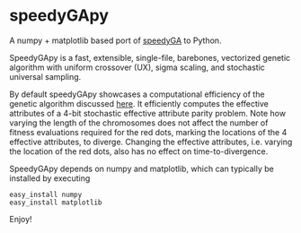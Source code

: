 speedyGApy
==========

A numpy + matplotlib based port of [speedyGA](http://www.mathworks.com/matlabcentral/fileexchange/15164) to Python. 

SpeedyGApy is a fast, extensible, single-file, barebones, vectorized genetic algorithm with uniform crossover (UX), sigma scaling, 
and stochastic universal sampling. 

By default speedyGApy showcases a computational efficiency of the genetic algorithm discussed 
[here](http://blog.hackingevolution.net/2013/01/20/foga-2013-slides/). It efficiently computes the 
effective attributes of a 4-bit stochastic effective attribute parity problem. 
Note how varying the length of the chromosomes
does not affect the number of fitness evaluations required for the red dots, marking the locations of the 4 effective attributes, to diverge. Changing the effective attributes, 
i.e. varying the location of the red dots, also has no effect on time-to-divergence. 

SpeedyGApy depends on numpy and matplotlib, which can typically be installed by executing

    easy_install numpy 
    easy_install matplotlib

Enjoy!
